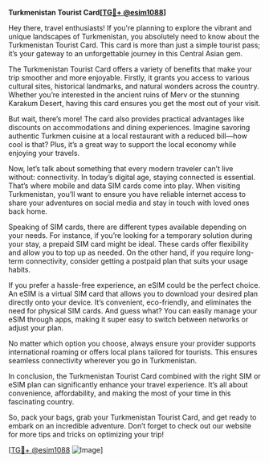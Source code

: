 **Turkmenistan Tourist Card[[TG💪+ @esim1088](https://t.me/s/esim1088)]**

Hey there, travel enthusiasts! If you're planning to explore the vibrant and unique landscapes of Turkmenistan, you absolutely need to know about the Turkmenistan Tourist Card. This card is more than just a simple tourist pass; it’s your gateway to an unforgettable journey in this Central Asian gem.

The Turkmenistan Tourist Card offers a variety of benefits that make your trip smoother and more enjoyable. Firstly, it grants you access to various cultural sites, historical landmarks, and natural wonders across the country. Whether you’re interested in the ancient ruins of Merv or the stunning Karakum Desert, having this card ensures you get the most out of your visit.

But wait, there’s more! The card also provides practical advantages like discounts on accommodations and dining experiences. Imagine savoring authentic Turkmen cuisine at a local restaurant with a reduced bill—how cool is that? Plus, it’s a great way to support the local economy while enjoying your travels.

Now, let’s talk about something that every modern traveler can’t live without: connectivity. In today’s digital age, staying connected is essential. That’s where mobile and data SIM cards come into play. When visiting Turkmenistan, you’ll want to ensure you have reliable internet access to share your adventures on social media and stay in touch with loved ones back home.

Speaking of SIM cards, there are different types available depending on your needs. For instance, if you’re looking for a temporary solution during your stay, a prepaid SIM card might be ideal. These cards offer flexibility and allow you to top up as needed. On the other hand, if you require long-term connectivity, consider getting a postpaid plan that suits your usage habits.

If you prefer a hassle-free experience, an eSIM could be the perfect choice. An eSIM is a virtual SIM card that allows you to download your desired plan directly onto your device. It’s convenient, eco-friendly, and eliminates the need for physical SIM cards. And guess what? You can easily manage your eSIM through apps, making it super easy to switch between networks or adjust your plan.

No matter which option you choose, always ensure your provider supports international roaming or offers local plans tailored for tourists. This ensures seamless connectivity wherever you go in Turkmenistan.

In conclusion, the Turkmenistan Tourist Card combined with the right SIM or eSIM plan can significantly enhance your travel experience. It’s all about convenience, affordability, and making the most of your time in this fascinating country.

So, pack your bags, grab your Turkmenistan Tourist Card, and get ready to embark on an incredible adventure. Don’t forget to check out our website for more tips and tricks on optimizing your trip!

[[TG💪+ @esim1088](https://t.me/s/esim1088) ![Image](https://i.postimg.cc/Y0z9fWf4/image.png)]